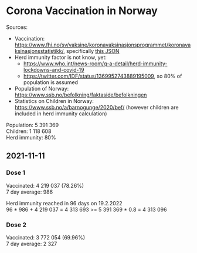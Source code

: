 # Corona Vaccination in Norway

Sources:

- Vaccination: <https://www.fhi.no/sv/vaksine/koronavaksinasjonsprogrammet/koronavaksinasjonsstatistikk/>, specifically [this JSON](https://www.fhi.no/api/chartdata/api/99119)
- Herd immunity factor is not know, yet:
  - <https://www.who.int/news-room/q-a-detail/herd-immunity-lockdowns-and-covid-19>
  - <https://twitter.com/IDF/status/1369952743889195009>, so 80% of population is assumed
- Population of Norway: <https://www.ssb.no/befolkning/faktaside/befolkningen>
- Statistics on Children in Norway: https://www.ssb.no/a/barnogunge/2020/bef/ (however children are included in herd immunity calculation)

Population: 5 391 369  
Children: 1 118 608  
Herd immunity: 80%  

## 2021-11-11

### Dose 1

Vaccinated: 4 219 037 (78.26%)  
7 day average: 986

Herd immunity reached in 96 days on 19.2.2022  
96 * 986 + 4 219 037 = 4 313 693 >= 5 391 369 * 0.8 = 4 313 096

### Dose 2

Vaccinated: 3 772 054 (69.96%)  
7 day average: 2 327

